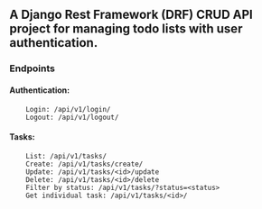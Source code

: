 ## A Django Rest Framework (DRF) CRUD API project for managing todo lists with user authentication.
### Endpoints

   #### Authentication:
        Login: /api/v1/login/
        Logout: /api/v1/logout/
   #### Tasks:
        List: /api/v1/tasks/
        Create: /api/v1/tasks/create/
        Update: /api/v1/tasks/<id>/update
        Delete: /api/v1/tasks/<id>/delete
        Filter by status: /api/v1/tasks/?status=<status>
        Get individual task: /api/v1/tasks/<id>/

